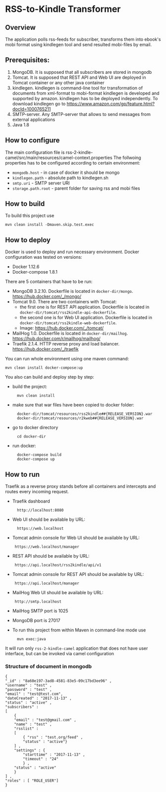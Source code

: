 RSS-to-Kindle Transformer
========================================

## Overview
The application polls rss-feeds for subscriber, transforms them into ebook's mobi format using kindlegen tool
and send resulted mobi-files by email.


## Prerequisites:
1. MongoDB. It is supposed that all subscribers are stored in mongodb
2. Tomcat. It is supposed that REST API and Web UI are deployed in Tomcat container or any other java container  
3. kindlegen. kindlegen is command-line tool for transformation of documents from xml-format to mobi-format
kindlegen is developed and supported by amazon.  kindlegen has to be deployed independently. To download kindlegen go to https://www.amazon.com/gp/feature.html?docId=1000765211
4. SMTP-server. Any SMTP-server that allows to send messages from external applications
5. Java 1.8


## How to configure
The main configuration file is rss-2-kindle-camel/src/main/resources/camel-context.properties
The follwoing properties has to be configured according to certain environment:
* `mongodb.host` - in case of docker it should be mongo
* `kindlegen.path` - absolute path to kindlegen.sh 
* `smtp.uri` - SMTP server URI
* `storage.path.root` - parent folder for saving rss and mobi files 


## How to build
To build this project use

    mvn clean install -Dmaven.skip.test.exec


## How to deploy
Docker is used to deploy and run necessary environment. 
Docker configuration was tested on versions:
* Docker 1.12.6
* Docker-compose 1.8.1

There are 5 containers that have to be run: 
* MongoDB 3.2.10. Dockerfile is located in `docker-dir/mongo`. https://hub.docker.com/_/mongo/ 
* Tomcat 9.0. There are two containers with Tomcat: 
  * the first one is for REST API application. Dockerfile is located in `docker-dir/tomcat/rss2kindle-api-dockerfile`. 
  * the second one is for Web UI application. Dockerfile is located in `docker-dir/tomcat/rss2kindle-web-dockerfile`.
  * Image: https://hub.docker.com/_/tomcat/
* MailHog 1.0. Dockerfile is located in `docker-dir/mailhog`. https://hub.docker.com/r/mailhog/mailhog/
* Traefik 2.1.4. HTTP reverse proxy and load balancer. https://hub.docker.com/_/traefik

You can run whole environment using one maven command:

    mvn clean install docker-compose:up
    

You also can build and deploy step by step:     
    
* build the project:
        
        mvn clean install
        
* make sure that war files have been copied to docker folder:
        
        docker-dir/tomcat/resources/rss2kindle##{RELEASE_VERSION}.war
        docker-dir/tomcat/resources/r2kweb##{RELEASE_VERSION}.war
        
* go to docker directory
        
        cd docker-dir
        
* run docker:
 
        docker-compose build
        docker-compose up 

    
## How to run

Traefik as a reverse proxy stands before all containers and intercepts and routes every incoming request.

* Traefik dashboard
 
        http://localhost:8080

* Web UI should be available by URL:

        https://web.localhost
        
* Tomcat admin console for Web UI should be available by URL:
        
       https://web.localhost/manager
        
* REST API should be available by URL:
       
       https://api.localhost/rss2kindle/api/v1

* Tomcat admin console for REST API should be available by URL:
        
       https://api.localhost/manager
        
* MailHog Web UI should be available by URL:
        
       http://smtp.localhost

* MailHog SMTP port is 1025
 
* MongoDB port is 27017 


* To run this project from within Maven in command-line mode use

        mvn exec:java

It will run only `rss-2-kindle-camel` application that does not have user interface,
but can be invoked via camel configuration


### Structure of document in mongodb

    { 
    "_id" : "8a60e197-3ad8-4581-83e5-09c17bd3ee96" , 
    "username" : "test" , 
    "password" : "test" ,
    "email" : "test@test.com",
    "dateCreated" : "2017-11-13" ,
    "status" : "active" ,
    "subscribers" : 
    [ 
        { 
        "email" : "test@gmail.com" , 
        "name" : "test" , 
        "rsslist" : 
        [ 
            { "rss" : "test.org/feed" , 
            "status" : "active"}
        ] , 
        "settings" : { 
            "starttime" : "2017-11-13" , 
            "timeout" : "24"
            } , 
        "status" : "active"
        }
    ] , 
    "roles" : [ "ROLE_USER"]
    }
